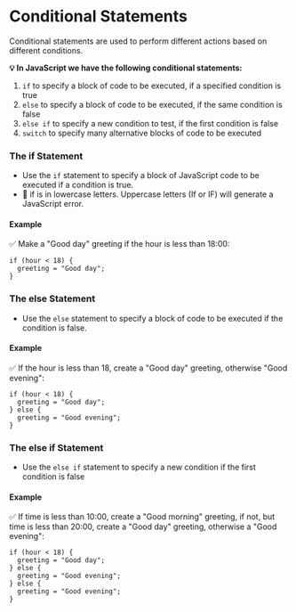 # Conditional Statements

Conditional statements are used to perform different actions based on different conditions.

**💡 In JavaScript we have the following conditional statements:**

1. ``if`` to specify a block of code to be executed, if a specified condition is true
2. ``else`` to specify a block of code to be executed, if the same condition is false
3. ``else if`` to specify a new condition to test, if the first condition is false
4. ``switch`` to specify many alternative blocks of code to be executed

### The if Statement
- Use the `if` statement to specify a block of JavaScript code to be executed if a condition is true.
 - 🚫 if is in lowercase letters. Uppercase letters (If or IF) will generate a JavaScript error.

 #### Example 
 ✅ Make a "Good day" greeting if the hour is less than 18:00:


```
if (hour < 18) {
  greeting = "Good day";
}
```


### The else Statement
- Use the `else` statement to specify a block of code to be executed if the condition is false.
 

 #### Example 
✅ If the hour is less than 18, create a "Good day" greeting, otherwise "Good evening":
```
if (hour < 18) {
  greeting = "Good day";
} else {
  greeting = "Good evening";
}
```

### The else if Statement
- Use the `else if` statement to specify a new condition if the first condition is false
 

 #### Example 
✅ If time is less than 10:00, create a "Good morning" greeting, if not, but time is less than 20:00, create a "Good day" greeting, otherwise a "Good evening":
```
if (hour < 18) {
  greeting = "Good day";
} else {
  greeting = "Good evening";
} else {
  greeting = "Good evening";
}
```